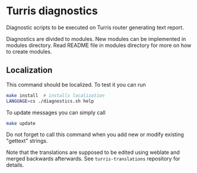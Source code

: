 Turris diagnostics
==================
Diagnostic scripts to be executed on Turris router generating text report.

Diagnostics are divided to modules. New modules can be implemented in modules
directory. Read README file in modules directory for more on how to create
modules.

Localization
------------

This command should be localized. To test it you can run
```bash
make install  # installs localization
LANGUAGE=cs ./diagnostics.sh help
```

To update messages you can simply call
```bash
make update
```

Do not forget to call this command when you add new or modify existing "gettext"
strings.


Note that the translations are supposed to be edited using weblate and merged
backwards afterwards. See `turris-translations` repository for details.
